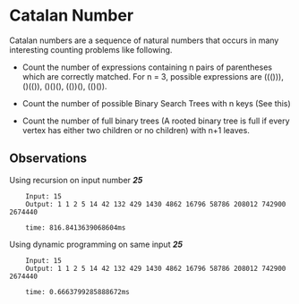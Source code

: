 # Catalan Number
Catalan numbers are a sequence of natural numbers that occurs in many interesting counting problems like following.

- Count the number of expressions containing n pairs of parentheses which are correctly matched. For n = 3, possible expressions are ((())), ()(()), ()()(), (())(), (()()).

- Count the number of possible Binary Search Trees with n keys (See this)

- Count the number of full binary trees (A rooted binary tree is full if every vertex has either two children or no children) with n+1 leaves.

## Observations

Using recursion on input number _**25**_
```
    Input: 15
    Output: 1 1 2 5 14 42 132 429 1430 4862 16796 58786 208012 742900 2674440

    time: 816.8413639068604ms

```

Using dynamic programming on same input _**25**_
```
    Input: 15
    Output: 1 1 2 5 14 42 132 429 1430 4862 16796 58786 208012 742900 2674440

    time: 0.6663799285888672ms
```
